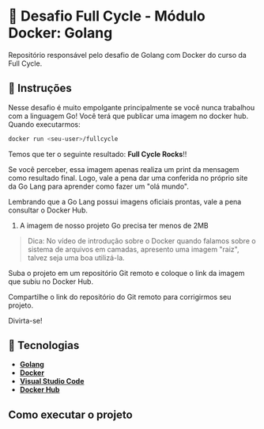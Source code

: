 # 🐋 Desafio Full Cycle - Módulo Docker: Golang

Repositório responsável pelo desafio de Golang com Docker do curso da Full Cycle.

## 📝 Instruções

Nesse desafio é muito empolgante principalmente se você nunca trabalhou com a linguagem Go! Você terá que publicar uma imagem no docker hub. Quando executarmos:

```bash
docker run <seu-user>/fullcycle
```

Temos que ter o seguinte resultado: **Full Cycle Rocks**!!

Se você perceber, essa imagem apenas realiza um print da mensagem como resultado final. Logo, vale a pena dar uma conferida no próprio site da Go Lang para aprender como fazer um "olá mundo".

Lembrando que a Go Lang possui imagens oficiais prontas, vale a pena consultar o Docker Hub.

1) A imagem de nosso projeto Go precisa ter menos de 2MB 

> Dica: No vídeo de introdução sobre o Docker quando falamos sobre o sistema de arquivos em camadas, apresento uma imagem "raiz", talvez seja uma boa utilizá-la.

Suba o projeto em um repositório Git remoto e coloque o link da imagem que subiu no Docker Hub.

Compartilhe o link do repositório do Git remoto para corrigirmos seu projeto.

Divirta-se!

## 🚀 Tecnologias

- **[Golang](https://golang.org/)**
- **[Docker](https://www.docker.com/)**
- **[Visual Studio Code](https://code.visualstudio.com/)**
- **[Docker Hub](https://hub.docker.com/)**

## Como executar o projeto




